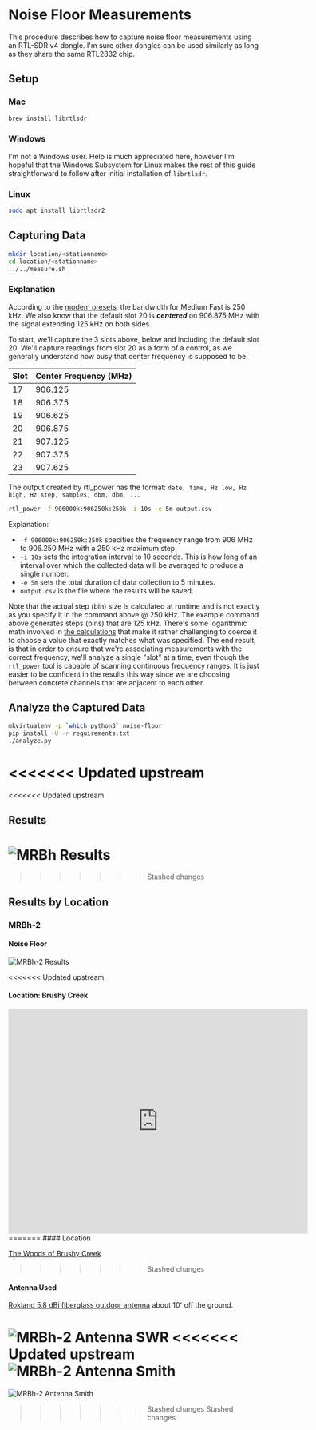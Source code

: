 # Noise Floor Measurements

This procedure describes how to capture noise floor measurements using an RTL-SDR v4 dongle.  I'm sure other dongles can be used similarly as long as they share the same RTL2832 chip.

## Setup

### Mac

```sh
brew install librtlsdr
```

### Windows

I'm not a Windows user.  Help is much appreciated here, however I'm hopeful that the Windows Subsystem for Linux makes the rest of this guide straightforward to follow after initial installation of `librtlsdr`.

### Linux

```sh
sudo apt install librtlsdr2
```

## Capturing Data

```sh
mkdir location/<stationname>
cd location/<stationname>
../../measure.sh
```

### Explanation
According to the [modem presets](https://meshtastic.org/docs/overview/radio-settings/#presets), the bandwidth for Medium Fast is 250 kHz.  We also know that the default slot 20 is ***centered*** on 906.875 MHz with the signal extending 125 kHz on both sides.

To start, we'll capture the 3 slots above, below and including the default slot 20.  We'll capture readings from slot 20 as a form of a control, as we generally understand how busy that center frequency is supposed to be.

| Slot | Center Frequency (MHz) |
| ------ | ----------------- |
| 17 | 906.125 |
| 18 | 906.375 |
| 19 | 906.625 |
| 20 | 906.875 |
| 21 | 907.125 |
| 22 | 907.375 |
| 23 | 907.625 |

The output created by rtl_power has the format: `date, time, Hz low, Hz high, Hz step, samples, dbm, dbm, ...`

```sh
rtl_power -f 906000k:906250k:250k -i 10s -e 5m output.csv
```

Explanation:
* `-f 906000k:906250k:250k` specifies the frequency range from 906 MHz to 906.250 MHz with a 250 kHz maximum step.
* `-i 10s` sets the integration interval to 10 seconds.  This is how long of an interval over which the collected data will be averaged to produce a single number.
* `-e 5m` sets the total duration of data collection to 5 minutes.
* `output.csv` is the file where the results will be saved.

Note that the actual step (bin) size is calculated at runtime and is not exactly as you specify it in the command above @ 250 kHz.  The example command above generates steps (bins) that are 125 kHz.  There's some logarithmic math involved in [the calculations](https://github.com/keenerd/rtl-sdr/blob/master/src/rtl_power.c) that make it rather challenging to coerce it to choose a value that exactly matches what was specified.  The end result, is that in order to ensure that we're associating measurements with the correct frequency, we'll analyze a single "slot" at a time, even though the `rtl_power` tool is capable of scanning continuous frequency ranges.  It is just easier to be confident in the results this way since we are choosing between concrete channels that are adjacent to each other.

## Analyze the Captured Data

```sh
mkvirtualenv -p `which python3` noise-floor
pip install -U -r requirements.txt
./analyze.py
```

<<<<<<< Updated upstream
=======
<<<<<<< Updated upstream
## Results
![MRBh Results](location/MRBh/MRBh-results.png)
=======
>>>>>>> Stashed changes
## Results by Location

### MRBh-2

#### Noise Floor

![MRBh-2 Results](location/MRBh-2/MRBh-2-results.png)

<<<<<<< Updated upstream
#### Location: Brushy Creek

<iframe src="https://www.google.com/maps/embed?pb=!1m14!1m12!1m3!1d12013.75383193221!2d-97.74193834658703!3d30.489680300247816!2m3!1f0!2f0!3f0!3m2!1i1024!2i768!4f13.1!5e0!3m2!1sen!2sus!4v1733179681864!5m2!1sen!2sus" width="600" height="450" style="border:0;" allowfullscreen="" loading="lazy" referrerpolicy="no-referrer-when-downgrade"></iframe>
=======
#### Location

[The Woods of Brushy Creek](https://maps.app.goo.gl/bXYvsAREVTngLnMX9)
>>>>>>> Stashed changes

#### Antenna Used

[Rokland 5.8 dBi fiberglass outdoor antenna](https://store.rokland.com/products/5-8-dbi-n-male-omni-outdoor-915-mhz-antenna-large-profile-32-height-for-helium-rak-miner-2-nebra-indoor-bobcat?variant=39392551895123) about 10' off the ground.

![MRBh-2 Antenna SWR](location/MRBh-2/nanovna-swr-5_8dbi-rokland-outdoor.png)
<<<<<<< Updated upstream
![MRBh-2 Antenna Smith](location/MRBh-2/nanovna-smith-5_8dbi-rokland-outdoor.png)
=======
![MRBh-2 Antenna Smith](location/MRBh-2/nanovna-smith-5_8dbi-rokland-outdoor.png)
>>>>>>> Stashed changes
>>>>>>> Stashed changes
